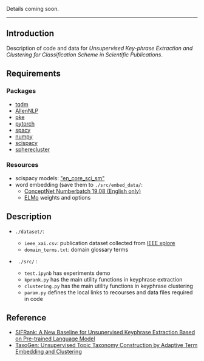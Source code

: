 Details coming soon.

------------------------
 
## Introduction
Description of code and data for *Unsupervised Key-phrase Extraction and Clustering for Classification Scheme in Scientific Publications*.
## Requirements
###  Packages
- [tqdm](https://tqdm.github.io/)
- [AllenNLP](https://github.com/allenai/allennlp#installation)
- [pke](https://github.com/boudinfl/pke)
- [pytorch](https://pytorch.org/)
- [spacy](https://spacy.io/usage)
- [numpy](https://numpy.org/install/)
- [scispacy](https://allenai.github.io/scispacy/)
- [spherecluster](https://pypi.org/project/spherecluster/)

### Resources
- scispacy models: ["en_core_sci_sm"](https://github.com/allenai/scispacy#available-models)
- word embedding (save them to `./src/embed_data/`:
	- [ConceptNet Numberbatch 19.08 (English only)](https://github.com/commonsense/conceptnet-numberbatch#downloads)
	- [ELMo](https://allennlp.org/elmo) weights and options


## Description
- `./dataset/`: 
	- `ieee_xai.csv`: publication dataset collected from [IEEE xplore](https://ieeexplore.ieee.org/Xplore/home.jsp)
	- `domain_terms.txt`: domain glossary terms

- ` ./src/` :
	- `test.ipynb` has experiments demo
	- `kprank.py` has the main utility functions in keyphrase extraction
	- `clustering.py` has the main utility functions in keyphrase clustering
	- `param.py` defines the local links to recourses and data files required in code

## Reference
- [SIFRank: A New Baseline for Unsupervised Keyphrase Extraction Based on Pre-trained Language Model](https://github.com/sunyilgdx/SIFRank)
- [TaxoGen: Unsupervised Topic Taxonomy Construction by Adaptive Term Embedding and Clustering](https://github.com/franticnerd/taxogen)
